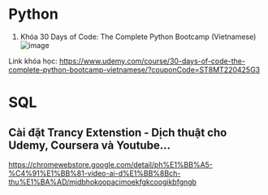# Python

1. Khóa 30 Days of Code: The Complete Python Bootcamp (Vietnamese)
![image](https://github.com/user-attachments/assets/88fbd5b4-979b-4a66-89cd-9b6c2e5192df)

Link khóa học: https://www.udemy.com/course/30-days-of-code-the-complete-python-bootcamp-vietnamese/?couponCode=ST8MT220425G3

# SQL

## Cài đặt Trancy Extenstion - Dịch thuật cho Udemy, Coursera và Youtube...

https://chromewebstore.google.com/detail/ph%E1%BB%A5-%C4%91%E1%BB%81-video-ai-d%E1%BB%8Bch-thu%E1%BA%AD/mjdbhokoopacimoekfgkcoogikbfgngb
